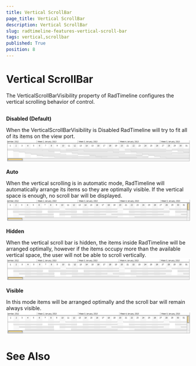 ```yaml
---
title: Vertical ScrollBar
page_title: Vertical ScrollBar
description: Vertical ScrollBar
slug: radtimeline-features-vertical-scroll-bar
tags: vertical,scrollbar
published: True
position: 8
---
```


# Vertical ScrollBar



The VerticalScrollBarVisibility property of RadTimeline configures the vertical scrolling behavior of control.
      

## 

__Disabled (Default)__

When the VerticalScrollBarVisibility is Disabled RadTimeline will try to fit all of its items on the view port.
        ![Rad Timeline-Features-Vertical Scroll Bar Visibility-Disabled](images/RadTimeline-Features-VerticalScrollBarVisibility-Disabled.png)

__Auto__

When the vertical scrolling is in automatic mode, RadTimeline will automatically arrange its items so they are
          optimally visible. If the vertical space is enough, no scroll bar will be displayed.
        ![Rad Timeline-Features-Vertical Scroll Bar Visibility-Auto](images/RadTimeline-Features-VerticalScrollBarVisibility-Auto.png)

__Hidden__

When the vertical scroll bar is hidden, the items inside RadTimeline will be arranged optimally, 
          however if the items occupy more than the available vertical space, the user will not be able to scroll vertically.
        ![Rad Timeline-Features-Vertical Scroll Bar Visibility-Hidden](images/RadTimeline-Features-VerticalScrollBarVisibility-Hidden.png)

__Visible__

In this mode items will be arranged optimally and the scroll bar will remain always visible.
        ![Rad Timeline-Features-Vertical Scroll Bar Visibility-Visible](images/RadTimeline-Features-VerticalScrollBarVisibility-Visible.png)

# See Also
